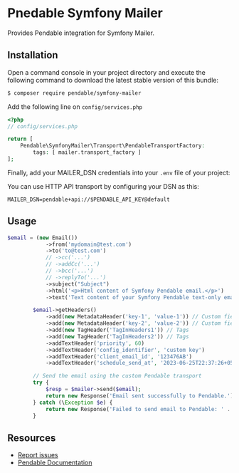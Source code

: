 Pnedable Symfony Mailer
=================

Provides Pendable integration for Symfony Mailer.

Installation
------------

Open a command console in your project directory and execute the
following command to download the latest stable version of this bundle:

```bash
$ composer require pendable/symfony-mailer
```

Add the following line on `config/services.php`

```php
<?php
// config/services.php

return [
    Pendable\SymfonyMailer\Transport\PendableTransportFactory:
        tags: [ mailer.transport_factory ]
];
```

Finally, add your MAILER_DSN credentials into your `.env` file of your project:

You can use HTTP API transport by configuring your DSN as this:

```env
MAILER_DSN=pendable+api://$PENDABLE_API_KEY@default
```

## Usage

```php
$email = (new Email())
            ->from('mydomain@test.com')
            ->to('to@test.com')
            // ->cc('...')
            // ->addCc('...')
            // ->bcc('...')
            // ->replyTo('...')
            ->subject("Subject")
            ->html('<p>Html content of Symfony Pendable email.</p>')
            ->text('Text content of your Symfony Pendable text-only email.');

        $email->getHeaders()
            ->add(new MetadataHeader('key-1', 'value-1')) // Custom field called 'key-1'
            ->add(new MetadataHeader('key-2', 'value-2')) // Custom field called 'key-2'
            ->add(new TagHeader('TagInHeaders1')) // Tags
            ->add(new TagHeader('TagInHeaders2')) // Tags
            ->addTextHeader('priority', 60)
            ->addTextHeader('config_identifier', 'custom key')
            ->addTextHeader('client_email_id', '123476AB')
            ->addTextHeader('schedule_send_at', '2023-06-25T22:37:26+05:30');

        // Send the email using the custom Pendable transport
        try {
            $resp = $mailer->send($email);
            return new Response('Email sent successfully to Pendable.');
        } catch (\Exception $e) {
            return new Response('Failed to send email to Pendable: ' . $e->getMessage(), Response::HTTP_INTERNAL_SERVER_ERROR);
        }
```

Resources
---------

* [Report issues](https://github.com/pendable/symfony-mailer)
* [Pendable Documentation](https://pendable.io/documentation)

